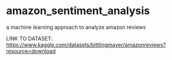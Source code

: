 # amazon_sentiment_analysis
a machine learning approach to analyze amazon reviews

LINK TO DATASET: https://www.kaggle.com/datasets/bittlingmayer/amazonreviews?resource=download
